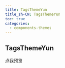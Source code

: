 ```yaml
---
title: TagsThemeYun
title_zh-CN: TagsThemeYun
toc: true
categories:
  - components-themes
---
```


## TagsThemeYun

<AppLink to="/tags?theme=yun">
  <SakuraButton>点我预览</SakuraButton>
</AppLink>

